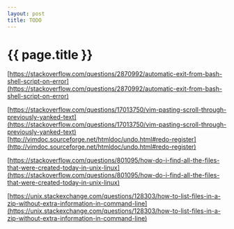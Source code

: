 ```yaml
---
layout: post
title: TODO
---
```

{{ page.title }}
=============

[https://stackoverflow.com/questions/2870992/automatic-exit-from-bash-shell-script-on-error](https://stackoverflow.com/questions/2870992/automatic-exit-from-bash-shell-script-on-error)

[https://stackoverflow.com/questions/17013750/vim-pasting-scroll-through-previously-yanked-text](https://stackoverflow.com/questions/17013750/vim-pasting-scroll-through-previously-yanked-text)
[http://vimdoc.sourceforge.net/htmldoc/undo.html#redo-register](http://vimdoc.sourceforge.net/htmldoc/undo.html#redo-register)

[https://stackoverflow.com/questions/801095/how-do-i-find-all-the-files-that-were-created-today-in-unix-linux](https://stackoverflow.com/questions/801095/how-do-i-find-all-the-files-that-were-created-today-in-unix-linux)

[https://unix.stackexchange.com/questions/128303/how-to-list-files-in-a-zip-without-extra-information-in-command-line](https://unix.stackexchange.com/questions/128303/how-to-list-files-in-a-zip-without-extra-information-in-command-line)
